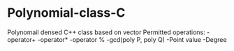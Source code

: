# Polynomial-class-C
Polynomail densed C++ class based on vector
Permitted operations:
-operator+
-operator*
-operator %
-gcd(poly P, poly Q)
-Point value
-Degree

